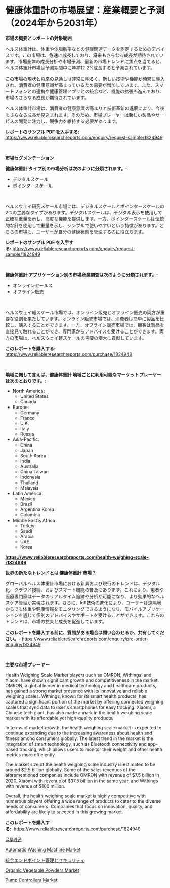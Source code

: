 <p><h1>健康体重計の市場展望：産業概要と予測（2024年から2031年）</h1></p><p><strong>市場の概要とレポートの対象範囲</strong></p>
<p><p>ヘルス体重計は、体重や体脂肪率などの健康関連データを測定するためのデバイスです。この市場は、急速に成長しており、将来もさらなる成長が期待されています。市場全体の成長分析や市場予測、最新の市場トレンドに焦点を当てると、ヘルス体重計市場は予測期間中に年率12.2%成長すると予測されています。 </p><p>この市場の現状と将来の見通しは非常に明るく、新しい技術や機能が頻繁に導入され、消費者の健康意識が高まっているため需要が増加しています。また、スマートフォンとの連携や健康管理アプリとの統合など、機能の拡張も進んでおり、市場のさらなる成長が期待されています。</p><p>ヘルス体重計市場は、消費者の健康意識の高まりと技術革新の進展により、今後もさらなる成長が見込まれます。そのため、市場プレーヤーは新しい製品やサービスの開発に注力し、競争力を維持する必要があります。</p></p>
<p><strong>レポートのサンプル PDF を入手する:</strong> <a href="https://www.reliableresearchreports.com/enquiry/request-sample/1824949">https://www.reliableresearchreports.com/enquiry/request-sample/1824949</a></p>
<p>&nbsp;</p>
<p><strong>市場セグメンテーション</strong></p>
<p><strong>健康体重計 タイプ別の市場分析は次のように分類されます。:</strong></p>
<p><ul><li>デジタルスケール</li><li>ポインタースケール</li></ul></p>
<p>&nbsp;</p>
<p><p>ヘルスウェイ研究スケール市場には、デジタルスケールとポインタースケールの2つの主要なタイプがあります。デジタルスケールは、デジタル表示を使用して正確な重量を示し、高度な機能を提供します。一方、ポインタースケールは伝統的な針を使用して重量を示し、シンプルで使いやすいという特徴があります。どちらの市場も、ユーザーが自分の健康状態を管理するのに役立ちます。</p></p>
<p><strong>レポートのサンプル PDF を入手する:</strong>&nbsp;<a href="https://www.reliableresearchreports.com/enquiry/request-sample/1824949">https://www.reliableresearchreports.com/enquiry/request-sample/1824949</a></p>
<p>&nbsp;</p>
<p><strong> 健康体重計 アプリケーション別の市場産業調査は次のように分類されます。:</strong></p>
<p><ul><li>オンラインセールス</li><li>オフライン販売</li></ul></p>
<p>&nbsp;</p>
<p><p>ヘルスウェイ軽スケール市場では、オンライン販売とオフライン販売の両方が重要な役割を果たしています。オンライン販売市場では、消費者は簡単に製品を比較し、購入することができます。一方、オフライン販売市場では、顧客は製品を直接見て触れることができ、専門家からアドバイスを受けることができます。両方の市場は、ヘルスウェイ軽スケールの需要の増大に貢献しています。</p></p>
<p><strong>このレポートを購入する:</strong>&nbsp; <a href="https://www.reliableresearchreports.com/purchase/1824949">https://www.reliableresearchreports.com/purchase/1824949</a></p>
<p>&nbsp;</p>
<p><strong>地域に関して言えば、健康体重計 地域ごとに利用可能なマーケットプレーヤーは次のとおりです。:</strong></p>
<p><ul>
    <li>
        North America:
        <ul>
            <li>United States</li>
            <li>Canada</li>
        </ul>
    </li>
    <li>
        Europe:
        <ul>
            <li>Germany</li>
            <li>France</li>
            <li>U.K.</li>
            <li>Italy</li>
            <li>Russia</li>
        </ul>
    </li>
    <li>
        Asia-Pacific:
        <ul>
            <li>China</li>
            <li>Japan</li>
            <li>South Korea</li>
            <li>India</li>
            <li>Australia</li>
            <li>China Taiwan</li>
            <li>Indonesia</li>
            <li>Thailand</li>
            <li>Malaysia</li>
        </ul>
    </li>
    <li>
        Latin America:
        <ul>
            <li>Mexico</li>
            <li>Brazil</li>
            <li>Argentina Korea</li>
            <li>Colombia</li>
        </ul>
    </li>
    <li>
        Middle East & Africa:
        <ul>
            <li>Turkey</li>
            <li>Saudi</li>
            <li>Arabia</li>
            <li>UAE</li>
            <li>Korea</li>
        </ul>
    </li>
    </ul></p>
<p><strong><a href="https://www.reliableresearchreports.com/health-weighing-scale-r1824949">https://www.reliableresearchreports.com/health-weighing-scale-r1824949</a></strong>&nbsp;</p>
<p><strong>世界の新たなトレンドとは 健康体重計 市場？</strong></p>
<p><p>グローバルヘルス体重計市場における新興および現行のトレンドは、デジタル化、クラウド接続、およびスマート機能の普及にあります。これにより、患者や医療専門家はデータのリアルタイム追跡や分析が可能になり、より効果的なヘルスケア管理が実現されます。さらに、IoT技術の進化により、ユーザーは遠隔地からでも体重や健康情報をモニタリングできるようになり、モバイルアプリケーションを通じて個別のアドバイスやサポートを受けることができます。これらのトレンドは、市場の拡大と成長を促進しています。</p></p>
<p><strong>このレポートを購入する前に、質問がある場合は問い合わせるか、共有してください。</strong>- <a href="https://www.reliableresearchreports.com/enquiry/pre-order-enquiry/1824949">https://www.reliableresearchreports.com/enquiry/pre-order-enquiry/1824949</a></p>
<p>&nbsp;</p>
<p><strong>主要な市場プレーヤー</strong></p>
<p><p>Health Weighing Scale Market players such as OMRON, Withings, and Xiaomi have shown significant growth and competitiveness in the market. OMRON, a global leader in medical technology and healthcare products, has gained a strong market presence with its innovative and reliable weighing scales. Withings, known for its smart health products, has captured a significant portion of the market by offering connected weighing scales that sync data to user's smartphones for easy tracking. Xiaomi, a Chinese tech giant, has also made a mark in the health weighing scale market with its affordable yet high-quality products.</p><p>In terms of market growth, the health weighing scale market is expected to continue expanding due to the increasing awareness about health and fitness among consumers globally. The latest trend in the market is the integration of smart technology, such as Bluetooth connectivity and app-based tracking, which allows users to monitor their weight and other health metrics more efficiently.</p><p>The market size of the health weighing scale industry is estimated to be around $2.5 billion globally. Some of the sales revenues of the aforementioned companies include OMRON with revenue of $7.5 billion in 2020, Xiaomi with revenue of $37.5 billion in the same year, and Withings with revenue of $100 million.</p><p>Overall, the health weighing scale market is highly competitive with numerous players offering a wide range of products to cater to the diverse needs of consumers. Companies that focus on innovation, quality, and affordability are likely to succeed in this growing market.</p></p>
<p><strong>このレポートを購入する:</strong>&nbsp;&nbsp;<a href="https://www.reliableresearchreports.com/purchase/1824949">https://www.reliableresearchreports.com/purchase/1824949</a></p>
<p><p><a href="https://github.com/RichardLueilwitz787/Market-Research-Report-List-1/blob/main/130910428965.md">글루카곤</a></p><p><a href="https://www.linkedin.com/pulse/automatic-washing-machine-market-share-evolution-growth-trends-rtjse?trackingId=4xub%2BVo%2BdSmD8xOVWzsq7w%3D%3D">Automatic Washing Machine Market</a></p><p><a href="https://github.com/JacksonWiza1924/Market-Research-Report-List-1/blob/main/116428831453.md">統合エンドポイント管理とセキュリティ</a></p><p><a href="https://www.linkedin.com/pulse/organic-vegetable-powders-market-exploring-share-trends-future-cnile?trackingId=9cdIhlch3UqCTcEUsg5zzw%3D%3D">Organic Vegetable Powders Market</a></p><p><a href="https://github.com/Sherrillcrooksxa8i18ucf2m/Market-Research-Report-List-2/blob/main/pump-controllers-market.md">Pump Controllers Market</a></p></p>